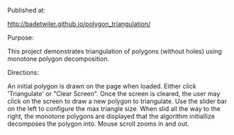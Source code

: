 Published at:

http://badetwiler.github.io/polygon_triangulation/



Purpose:

This project demonstrates triangulation of polygons (without holes) using 
monotone polygon decomposition.


Directions:

An initial polygon is drawn on the page when loaded.  Either click 'Triangulate' or 
"Clear Screen".  Once the screen is cleared, the user may click on the screen to 
draw a new polygon to triangulate.  Use the slider bar on the left to configure
the max triangle size.  When slid all the way to the right, the monotone polygons
are displayed that the algorithm initiallize decomposes the polygon into. Mouse scroll
zooms in and out.